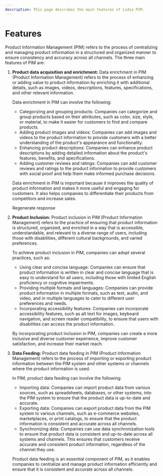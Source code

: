 ```yaml
---
description: This page describes the main features of Lidia PIM.
---
```


# Features

Product Information Management (PIM) refers to the process of centralizing and managing product information in a structured and organized manner to ensure consistency and accuracy across all channels. The three main features of PIM are:

1.  **Product data acquisition and enrichment:** Data enrichment in PIM (Product Information Management) refers to the process of enhancing or adding value to product information by enriching it with additional details, such as images, videos, descriptions, features, specifications, and other relevant information.

    Data enrichment in PIM can involve the following:

    * Categorizing and grouping products: Companies can categorize and group products based on their attributes, such as color, size, style, or material, to make it easier for customers to find and compare products.
    * Adding product images and videos: Companies can add images and videos to the product information to provide customers with a better understanding of the product's appearance and functionality.
    * Enhancing product descriptions: Companies can enhance product descriptions by adding detailed information about the product's features, benefits, and specifications.
    * Adding customer reviews and ratings: Companies can add customer reviews and ratings to the product information to provide customers with social proof and help them make informed purchase decisions.

    Data enrichment in PIM is important because it improves the quality of product information and makes it more useful and engaging for customers. It also helps companies to differentiate their products from competitors and increase sales.

    Regenerate response
2.  **Product Inclusion:** Product inclusion in PIM (Product Information Management) refers to the practice of ensuring that product information is structured, organized, and enriched in a way that is accessible, understandable, and relevant to a diverse range of users, including those with disabilities, different cultural backgrounds, and varied preferences.

    To achieve product inclusion in PIM, companies can adopt several practices, such as:

    * Using clear and concise language: Companies can ensure that product information is written in clear and concise language that is easy to understand for all users, including those with limited English proficiency or cognitive impairments.
    * Providing multiple formats and languages: Companies can provide product information in multiple formats, such as text, audio, and video, and in multiple languages to cater to different user preferences and needs.
    * Incorporating accessibility features: Companies can incorporate accessibility features, such as alt text for images, keyboard navigation, and screen reader compatibility, to ensure that users with disabilities can access the product information.

    By incorporating product inclusion in PIM, companies can create a more inclusive and diverse customer experience, improve customer satisfaction, and increase their market reach.
3.  **Data Feeding:** Product data feeding in PIM (Product Information Management) refers to the process of importing or exporting product information between the PIM system and other systems or channels where the product information is used.

    In PIM, product data feeding can involve the following:

    * Importing data: Companies can import product data from various sources, such as spreadsheets, databases, or other systems, into the PIM system to ensure that the product data is up-to-date and accurate.
    * Exporting data: Companies can export product data from the PIM system to various channels, such as e-commerce websites, marketplaces, or print catalogs, to ensure that the product information is consistent and accurate across all channels.
    * Synchronizing data: Companies can use data synchronization tools to ensure that product data is consistent and up-to-date across all systems and channels. This ensures that customers receive accurate and consistent product information, regardless of the channel they use.

    Product data feeding is an essential component of PIM, as it enables companies to centralize and manage product information efficiently and ensure that it is consistent and accurate across all channels.

